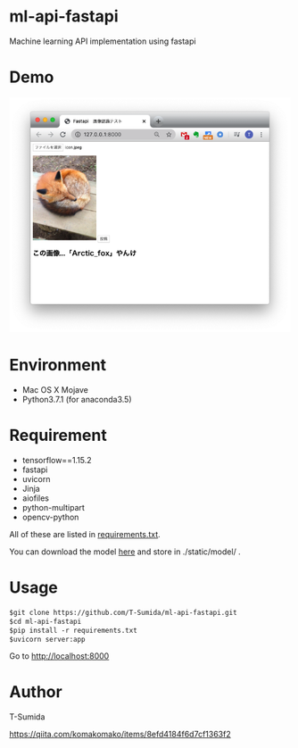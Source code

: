 # ml-api-fastapi
Machine learning API implementation using fastapi

# Demo
![](./pic/demo.png)

# Environment
- Mac OS X Mojave
- Python3.7.1 (for anaconda3.5)


# Requirement
- tensorflow==1.15.2
- fastapi
- uvicorn
- Jinja
- aiofiles
- python-multipart
- opencv-python

All of these are listed in [requirements.txt](./requirements.txt).

You can download the model [here](https://drive.google.com/drive/folders/1zsvSqqsmQpBW7wQQRJpiHNHpLD5mGwrB?usp=sharing) and store in ./static/model/ .


# Usage
```
$git clone https://github.com/T-Sumida/ml-api-fastapi.git
$cd ml-api-fastapi
$pip install -r requirements.txt
$uvicorn server:app
```
Go to [http://localhost:8000](http://localhost:8000)


# Author
T-Sumida

https://qiita.com/komakomako/items/8efd4184f6d7cf1363f2
